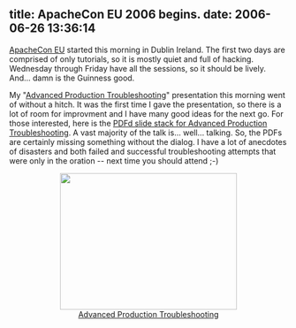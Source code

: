 title: ApacheCon EU 2006 begins.
date: 2006-06-26 13:36:14
---

<p><a href="http://www.eu.apachecon.com/">ApacheCon EU</a> started this morning in Dublin Ireland.  The first two days are comprised of only tutorials, so it is mostly quiet and full of hacking.  Wednesday through Friday have all the sessions, so it should be lively.  And... damn is the Guinness good.</p>

<p>My "<a href="http://www.eu.apachecon.com/konferenzen/psecom,id,488,track,5,nodeid,,_language,uk.html#session-moh2">Advanced Production Troubleshooting</a>" presentation this morning went of without a hitch.  It was the first time I  gave the presentation, so there is a lot of room for improvment and I have many good ideas for the next go.  For those interested, here is the <a href="http://images.omniti.net/www.omniti.com/~jesus/misc/production-troubleshooting.pdf">PDFd slide stack for Advanced Production Troubleshooting</a>.  A vast majority of the talk is... well... talking.  So, the PDFs are certainly missing something without the dialog.  I have a lot of anecdotes of disasters and both failed and successful troubleshooting attempts that were only in the oration -- next time you should attend ;-)</p>

<center>
<a href="http://images.omniti.net/www.omniti.com/~jesus/misc/production-troubleshooting.pdf"><img src="http://images.omniti.net/www.omniti.com/~jesus/misc/production-troubleshooting.jpg" height=247 width="320"><br />
Advanced Production Troubleshooting</a>
</center>
